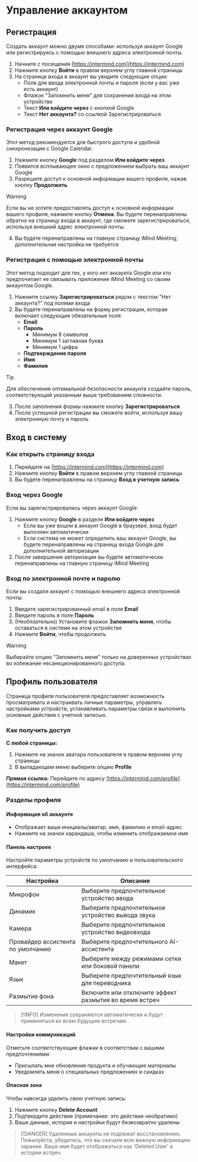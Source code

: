 # Управление аккаунтом

## Регистрация

Создать аккаунт можно двумя способами: используя аккаунт Google или регистрируясь с помощью внешнего адреса электронной почты.

1. Начните с посещения [https://intermind.com](https://intermind.com)
2. Нажмите кнопку **Войти** в правом верхнем углу главной страницы
3. На странице входа в аккаунт вы увидите следующие опции:
   - Поля для ввода электронной почты и пароля (если у вас уже есть аккаунт)
   - Флажок "Запомнить меня" для сохранения входа на этом устройстве
   - Текст **Или войдите через** с кнопкой Google
   - Текст **Нет аккаунта?** со ссылкой Зарегистрироваться

### Регистрация через аккаунт Google

Этот метод рекомендуется для быстрого доступа и удобной синхронизации с Google Calendar.

1. Нажмите кнопку **Google** под разделом **Или войдите через**
2. Появится всплывающее окно с предложением выбрать ваш аккаунт Google
3. Разрешите доступ к основной информации вашего профиля, нажав кнопку **Продолжить**

> [!WARNING]
> Если вы не хотите предоставлять доступ к основной информации вашего профиля, нажмите кнопку **Отмена**. Вы будете перенаправлены обратно на страницу входа в аккаунт, где сможете зарегистрироваться, используя внешний адрес электронной почты.

4. Вы будете перенаправлены на главную страницу iMind Meeting; дополнительная настройка не требуется

### Регистрация с помощью электронной почты

Этот метод подходит для тех, у кого нет аккаунта Google или кто предпочитает не связывать приложение iMind Meeting со своим аккаунтом Google.

1. Нажмите ссылку **Зарегистрироваться** рядом с текстом "Нет аккаунта?" под полями входа
2. Вы будете перенаправлены на форму регистрации, которая включает следующие обязательные поля:
   - **Email**
   - **Пароль**
     - Минимум 8 символов
     - Минимум 1 заглавная буква
     - Минимум 1 цифра
   - **Подтверждение пароля**
   - **Имя**
   - **Фамилия**

> [!TIP]
> Для обеспечения оптимальной безопасности аккаунта создайте пароль, соответствующий указанным выше требованиям сложности.

3. После заполнения формы нажмите кнопку **Зарегистрироваться**
4. После успешной регистрации вы сможете войти, используя вашу электронную почту и пароль

## Вход в систему

### Как открыть страницу входа

1. Перейдите на [https://intermind.com](https://intermind.com)
2. Нажмите кнопку **Войти** в правом верхнем углу главной страницы
3. Вы будете перенаправлены на страницу **Вход в учетную запись**

### Вход через Google

Если вы зарегистрировались через аккаунт Google:

1. Нажмите кнопку **Google** в разделе **Или войдите через**
   - Если вы уже вошли в аккаунт Google в браузере, вход будет выполнен автоматически
   - Если система не может определить ваш аккаунт Google, вы будете перенаправлены на страницу входа Google для дополнительной авторизации
2. После завершения авторизации вы будете автоматически перенаправлены на главную страницу iMind Meeting

### Вход по электронной почте и паролю

Если вы создали аккаунт с помощью внешнего адреса электронной почты:

1. Введите зарегистрированный email в поле **Email**
2. Введите пароль в поле **Пароль**
3. (Необязательно) Установите флажок **Запомнить меня**, чтобы оставаться в системе на этом устройстве
4. Нажмите **Войти**, чтобы продолжить

> [!WARNING]
> Выбирайте опцию "Запомнить меня" только на доверенных устройствах во избежание несанкционированного доступа.

## Профиль пользователя

Страница профиля пользователя предоставляет возможность просматривать и настраивать личные параметры, управлять настройками устройств, устанавливать параметры связи и выполнять основные действия с учетной записью.

### Как получить доступ

**С любой страницы:**

1. Нажмите на значок аватара пользователя в правом верхнем углу страницы
2. В выпадающем меню выберите опцию **Profile**

**Прямая ссылка:** Перейдите по адресу [https://intermind.com/profile](https://intermind.com/profile)

### Разделы профиля

#### Информация об аккаунте

- Отображает ваши инициалы/аватар, имя, фамилию и email-адрес
- Нажмите на значок карандаша, чтобы изменить отображаемое имя

#### Панель настроек

Настройте параметры устройств по умолчанию и пользовательского интерфейса:

| Настройка                         | Описание                                               |
| --------------------------------- | ------------------------------------------------------ |
| Микрофон                          | Выберите предпочтительное устройство ввода             |
| Динамик                           | Выберите предпочтительное устройство вывода звука      |
| Камера                            | Выберите предпочтительное устройство видеовхода        |
| Провайдер ассистента по умолчанию | Выберите предпочтительного AI-ассистента               |
| Макет                             | Выберите между режимами сетки или боковой панели       |
| Язык                              | Выберите предпочтительный язык для переводчика         |
| Размытие фона                     | Включите или отключите эффект размытия во время встреч |

> [!INFO]
> Изменения сохраняются автоматически и будут применяться ко всем будущим встречам.

#### Настройки коммуникаций

Отметьте соответствующие флажки в соответствии с вашими предпочтениями:

- Присылать мне обновления продукта и обучающие материалы
- Уведомлять меня о специальных предложениях и скидках

#### Опасная зона

Чтобы навсегда удалить свою учетную запись:

1. Нажмите кнопку **Delete Account**
2. Подтвердите действие (примечание: это действие необратимо)
3. Ваши данные, история и настройки будут безвозвратно удалены

> [!DANGER]
> Удаленные аккаунты не подлежат восстановлению. Пожалуйста, убедитесь, что вы скачали всю важную информацию заранее. Ваше имя будет отображаться как 'Deleted User' в истории встреч.
